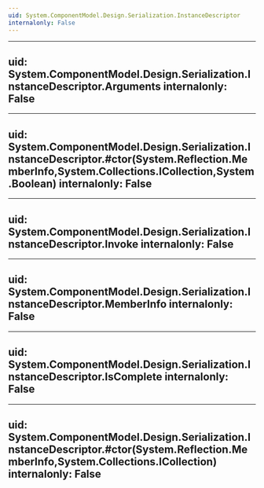 ```yaml
---
uid: System.ComponentModel.Design.Serialization.InstanceDescriptor
internalonly: False
---
```


---
uid: System.ComponentModel.Design.Serialization.InstanceDescriptor.Arguments
internalonly: False
---

---
uid: System.ComponentModel.Design.Serialization.InstanceDescriptor.#ctor(System.Reflection.MemberInfo,System.Collections.ICollection,System.Boolean)
internalonly: False
---

---
uid: System.ComponentModel.Design.Serialization.InstanceDescriptor.Invoke
internalonly: False
---

---
uid: System.ComponentModel.Design.Serialization.InstanceDescriptor.MemberInfo
internalonly: False
---

---
uid: System.ComponentModel.Design.Serialization.InstanceDescriptor.IsComplete
internalonly: False
---

---
uid: System.ComponentModel.Design.Serialization.InstanceDescriptor.#ctor(System.Reflection.MemberInfo,System.Collections.ICollection)
internalonly: False
---

